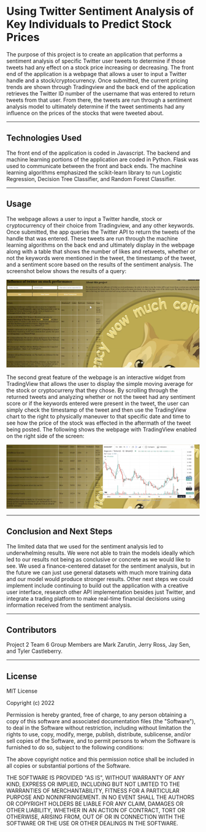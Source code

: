 # Using Twitter Sentiment Analysis of Key Individuals to Predict Stock Prices

The purpose of this project is to create an application that performs a sentiment analysis of specific Twitter user tweets to determine if those tweets had any effect on a stock price increasing or decreasing. The front end of the application is a webpage that allows a user to input a Twitter handle and a stock/cryptocurrency. Once submitted, the current pricing trends are shown through Tradingview and the back end of the application retrieves the Twitter ID number of the username that was entered to return tweets from that user. From there, the tweets are run through a sentiment analysis model to ultimately determine if the tweet sentiments had any influence on the prices of the stocks that were tweeted about. 

---

## Technologies Used

The front end of the application is coded in Javascript. The backend and machine learning portions of the application are coded in Python. Flask was used to communicate between the front and back ends. The machine learning algorithms emphasized the scikit-learn library to run Logistic Regression, Decision Tree Classifier, and Random Forest Classifier. 
  
---

## Usage
The webpage allows a user to input a Twitter handle, stock or cryptocurrency of their choice from Tradingview, and any other keywords. Once submitted, the app queries the Twitter API to return the tweets of the handle that was entered. These tweets are run through the machine learning algorithms on the back end and ultimately display in the webpage along with a table that shows the number of likes and retweets, whether or not the keywords were mentioned in the tweet, the timestamp of the tweet, and a sentiment score based on the results of the sentiment analysis. The screenshot below shows the results of a query:

![app](https://raw.githubusercontent.com/m4rker11/Project2/main/p2app.png)

The second great feature of the webpage is an interactive widget from TradingView that allows the user to display the simple moving average for the stock or cryptocurreny that they chose. By scrolling through the returned tweets and analyzing whether or not the tweet had any sentiment score or if the keywords entered were present in the tweet, the user can simply check the timestamp of the tweet and then use the TradingView chart to the right to physically maneuver to that specific date and time to see how the price of the stock was effected in the aftermath of the tweet being posted. The following shows the webpage with TradingView enabled on the right side of the screen:

![doge](https://github.com/m4rker11/Project2/blob/main/doge.png)

---

## Conclusion and Next Steps

The limited data that we used for the sentiment analysis led to underwhelming results. We were not able to train the models ideally which led to our results not being as conclusive or concrete as we would like to see. We used a finance-centered dataset for the sentiment analysis, but in the future we can just use general datasets with much more training data and our model would produce stronger results. Other next steps we could implement include continuing to build out the application with a creative user interface, research other API implementation besides just Twitter, and integrate a trading platform to make real-time financial decisions using information received from the sentiment analysis.

---

## Contributors

Project 2 Team 6 Group Members are Mark Zarutin, Jerry Ross, Jay Sen, and Tyler Castleberry.

---

## License

MIT License

Copyright (c) 2022

Permission is hereby granted, free of charge, to any person obtaining a copy
of this software and associated documentation files (the "Software"), to deal
in the Software without restriction, including without limitation the rights
to use, copy, modify, merge, publish, distribute, sublicense, and/or sell
copies of the Software, and to permit persons to whom the Software is
furnished to do so, subject to the following conditions:

The above copyright notice and this permission notice shall be included in all
copies or substantial portions of the Software.

THE SOFTWARE IS PROVIDED "AS IS", WITHOUT WARRANTY OF ANY KIND, EXPRESS OR
IMPLIED, INCLUDING BUT NOT LIMITED TO THE WARRANTIES OF MERCHANTABILITY,
FITNESS FOR A PARTICULAR PURPOSE AND NONINFRINGEMENT. IN NO EVENT SHALL THE
AUTHORS OR COPYRIGHT HOLDERS BE LIABLE FOR ANY CLAIM, DAMAGES OR OTHER
LIABILITY, WHETHER IN AN ACTION OF CONTRACT, TORT OR OTHERWISE, ARISING FROM,
OUT OF OR IN CONNECTION WITH THE SOFTWARE OR THE USE OR OTHER DEALINGS IN THE
SOFTWARE.